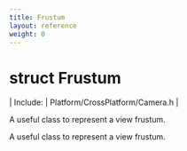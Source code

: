 ```yaml
---
title: Frustum
layout: reference
weight: 0
---
```

struct Frustum
===

| Include: | Platform/CrossPlatform/Camera.h |

A useful class to represent a view frustum.
  



A useful class to represent a view frustum.
  

